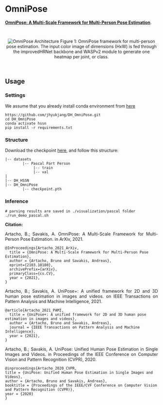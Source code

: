 # OmniPose

  <a href="https://arxiv.org/abs/2103.10180">**OmniPose: A Multi-Scale Framework for Multi-Person Pose Estimation**</a>.
</p><br />

<p align="center">
  <img src="https://people.rit.edu/bm3768/images/omnipose.png" title="OmniPose Architecture">
  Figure 1: OmniPose framework for multi-person pose estimation. The input color image of dimensions (HxW) is fed through the improvedHRNet backbone and WASPv2 module to generate one heatmap per joint, or class.
</p><br />

  
## Usage

### Settings
We assume that you already install conda environment from [here](https://github.com/ksos104/DH_HSSN#settings)
```
https://github.com/jhyukjang/DH_OmniPose.git
cd DH_OmniPose
conda activate hssn
pip install -r requirements.txt
```


### Structure
Download the checkpoint [here](https://drive.google.com/file/d/1cmrNHqCsuuwYohMUjqVdkYtXIxIuqSqw/view?usp=share_link), and follow this structure:
```
|-- datasets
        |-- Pascal Part Person
             |-- train
             |-- val
|             
|-- DH_HSSN
|-- DH_OmniPose
        |-- checkpoint.pth
```



### Inference
```
# parsing results are saved in ./visualization/pascal folder
./run_demo_pascal.sh
```



**Citation:**

<p align="justify"> Artacho, B.; Savakis, A. OmniPose: A Multi-Scale Framework for Multi-Person Pose Estimation. in ArXiv, 2021. <br />

```
@InProceedings{Artacho_2021_ArXiv,
  title = {OmniPose: A Multi-Scale Framework for Multi-Person Pose Estimation},
  author = {Artacho, Bruno and Savakis, Andreas},
  eprint={2103.10180},
  archivePrefix={arXiv},
  primaryClass={cs.CV},
  year = {2021},
}
```

<p align="justify"> Artacho, B.; Savakis, A. UniPose+: A unified framework for 2D and 3D human pose estimation in images and videos. on IEEE Transactions on Pattern Analysis and Machine Intelligence, 2021. <br />

```
@article{Artacho_2021_PAMI,
  title = {UniPose+: A unified framework for 2D and 3D human pose estimation in images and videos},
  author = {Artacho, Bruno and Savakis, Andreas},
  journal = {IEEE Transactions on Pattern Analysis and Machine Intelligence},
  year = {2021},
}
```

<p align="justify"> Artacho, B.; Savakis, A. UniPose: Unified Human Pose Estimation in Single Images and Videos. in Proceedings of the IEEE Conference on Computer Vision and Pattern Recognition (CVPR), 2020. <br />

```
@inproceedings{Artacho_2020_CVPR,
title = {UniPose: Unified Human Pose Estimation in Single Images and Videos},
author = {Artacho, Bruno and Savakis, Andreas},
booktitle = {Proceedings of the IEEE/CVF Conference on Computer Vision and Pattern Recognition (CVPR)},
year = {2020}
}
```
